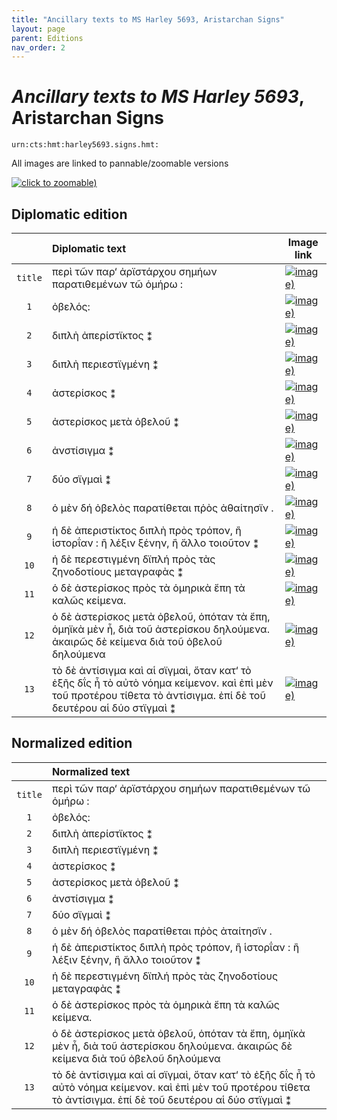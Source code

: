 ```yaml
---
title: "Ancillary texts to MS Harley 5693, Aristarchan Signs"
layout: page
parent: Editions
nav_order: 2
---
```




# *Ancillary texts to MS Harley 5693*, Aristarchan Signs



`urn:cts:hmt:harley5693.signs.hmt:`






All images are linked to pannable/zoomable versions

[![click to zoomable)](http://www.homermultitext.org/iipsrv?IIIF=/project/homer/pyramidal/deepzoom/citebl/harley5693imgs/v1/f002r.tif/full/200,/0/default.jpg)](http://www.homermultitext.org/ict2/?urn=urn:cite2:citebl:harley5693imgs.v1:f002r)



## Diplomatic edition

|  | Diplomatic text | Image link |
| :---: | :------  | --- |
| `title` | περὶ τῶν παρ‘ ἀρϊστάρχου σημήων παρατιθεμένων τῶ ὁμήρω : |[![image)](http://www.homermultitext.org/iipsrv?IIIF=/project/homer/pyramidal/deepzoom/citebl/harley5693imgs/v1/f002r.tif/pct:8.631,10.44,37.0,3.274/150,/0/default.jpg)](http://www.homermultitext.org/ict2/?urn=urn:cite2:citebl:harley5693imgs.v1:f002r@0.08631,0.1044,0.3700,0.03274) |
| `1` | ὀβελός: |[![image)](http://www.homermultitext.org/iipsrv?IIIF=/project/homer/pyramidal/deepzoom/citebl/harley5693imgs/v1/f002r.tif/pct:2.053,14.31,15.48,3.839/150,/0/default.jpg)](http://www.homermultitext.org/ict2/?urn=urn:cite2:citebl:harley5693imgs.v1:f002r@0.02053,0.1431,0.1548,0.03839) |
| `2` | διπλὴ ἀπερίστϊκτος ⁑ |[![image)](http://www.homermultitext.org/iipsrv?IIIF=/project/homer/pyramidal/deepzoom/citebl/harley5693imgs/v1/f002r.tif/pct:2.89,17.19,23.31,3.105/150,/0/default.jpg)](http://www.homermultitext.org/ict2/?urn=urn:cite2:citebl:harley5693imgs.v1:f002r@0.02890,0.1719,0.2331,0.03105) |
| `3` | διπλὴ περιεστϊγμένη ⁑ |[![image)](http://www.homermultitext.org/iipsrv?IIIF=/project/homer/pyramidal/deepzoom/citebl/harley5693imgs/v1/f002r.tif/pct:3.042,18.8,23.65,3.218/150,/0/default.jpg)](http://www.homermultitext.org/ict2/?urn=urn:cite2:citebl:harley5693imgs.v1:f002r@0.03042,0.1880,0.2365,0.03218) |
| `4` | ἀστερίσκος ⁑ |[![image)](http://www.homermultitext.org/iipsrv?IIIF=/project/homer/pyramidal/deepzoom/citebl/harley5693imgs/v1/f002r.tif/pct:3.878,21.28,15.21,2.597/150,/0/default.jpg)](http://www.homermultitext.org/ict2/?urn=urn:cite2:citebl:harley5693imgs.v1:f002r@0.03878,0.2128,0.1521,0.02597) |
| `5` | ἀστερίσκος μετὰ ὀβελοῦ ⁑ |[![image)](http://www.homermultitext.org/iipsrv?IIIF=/project/homer/pyramidal/deepzoom/citebl/harley5693imgs/v1/f002r.tif/pct:4.106,22.69,25.7,3.754/150,/0/default.jpg)](http://www.homermultitext.org/ict2/?urn=urn:cite2:citebl:harley5693imgs.v1:f002r@0.04106,0.2269,0.2570,0.03754) |
| `6` | ἀνστίσιγμα ⁑ |[![image)](http://www.homermultitext.org/iipsrv?IIIF=/project/homer/pyramidal/deepzoom/citebl/harley5693imgs/v1/f002r.tif/pct:4.449,25.46,16.88,2.907/150,/0/default.jpg)](http://www.homermultitext.org/ict2/?urn=urn:cite2:citebl:harley5693imgs.v1:f002r@0.04449,0.2546,0.1688,0.02907) |
| `7` | δύο σϊγμαὶ ⁑ |[![image)](http://www.homermultitext.org/iipsrv?IIIF=/project/homer/pyramidal/deepzoom/citebl/harley5693imgs/v1/f002r.tif/pct:4.487,27.32,16.5,2.992/150,/0/default.jpg)](http://www.homermultitext.org/ict2/?urn=urn:cite2:citebl:harley5693imgs.v1:f002r@0.04487,0.2732,0.1650,0.02992) |
| `8` | ὁ μὲν δή ὀβελὸς παρατίθεται πῥὸς ἀθαίτησϊν . |[![image)](http://www.homermultitext.org/iipsrv?IIIF=/project/homer/pyramidal/deepzoom/citebl/harley5693imgs/v1/f002r.tif/pct:4.259,29.04,38.21,3.415/150,/0/default.jpg)](http://www.homermultitext.org/ict2/?urn=urn:cite2:citebl:harley5693imgs.v1:f002r@0.04259,0.2904,0.3821,0.03415) |
| `9` | ἡ δὲ ἀπεριστίκτος διπλὴ πρὸς τρόπον, ἢ ἱστορΐαν : ἢ λέξιν ξένην, ἢ ἄλλο τοιοῦτον ⁑ |[![image)](http://www.homermultitext.org/iipsrv?IIIF=/project/homer/pyramidal/deepzoom/citebl/harley5693imgs/v1/f002r.tif/pct:4.715,31.36,63.35,3.472/150,/0/default.jpg)](http://www.homermultitext.org/ict2/?urn=urn:cite2:citebl:harley5693imgs.v1:f002r@0.04715,0.3136,0.6335,0.03472) |
| `10` | ἡ δὲ περεστιγμένη δϊπλή πρὸς τὰς ζηνοδοτίους μεταγραφὰς ⁑ |[![image)](http://www.homermultitext.org/iipsrv?IIIF=/project/homer/pyramidal/deepzoom/citebl/harley5693imgs/v1/f002r.tif/pct:4.981,33.67,53.54,3.246/150,/0/default.jpg)](http://www.homermultitext.org/ict2/?urn=urn:cite2:citebl:harley5693imgs.v1:f002r@0.04981,0.3367,0.5354,0.03246) |
| `11` | ὁ δὲ ἀστερίσκος πρὸς τὰ ὁμηρικὰ ἔπη τὰ καλῶς κείμενα. |[![image)](http://www.homermultitext.org/iipsrv?IIIF=/project/homer/pyramidal/deepzoom/citebl/harley5693imgs/v1/f002r.tif/pct:4.905,35.85,49.09,2.907/150,/0/default.jpg)](http://www.homermultitext.org/ict2/?urn=urn:cite2:citebl:harley5693imgs.v1:f002r@0.04905,0.3585,0.4909,0.02907) |
| `12` | ὁ δὲ ἀστερίσκος μετὰ ὀβελοῦ, ὁπόταν τὰ ἔπη, ὁμηϊκὰ μὲν ἦ, διὰ τοῦ ἀστερίσκου δηλούμενα. ἀκαιρῶς δὲ κείμενα διὰ τοῦ ὀβελοῦ δηλούμενα |[![image)](http://www.homermultitext.org/iipsrv?IIIF=/project/homer/pyramidal/deepzoom/citebl/harley5693imgs/v1/f002r.tif/pct:4.791,36.78,70.87,6.181/150,/0/default.jpg)](http://www.homermultitext.org/ict2/?urn=urn:cite2:citebl:harley5693imgs.v1:f002r@0.04791,0.3678,0.7087,0.06181) |
| `13` | τὸ δὲ ἀντίσιγμα καὶ αἱ σϊγμαὶ, ὅταν κατ‘ τὸ ἐξῆς δΐς ἦ τὸ αὐτὸ νόημα κείμενον. καὶ ἐπὶ μὲν τοῦ προτέρου τίθετα τὸ ἀντίσιγμα. ἐπί δὲ τοῦ δευτέρου αἱ δύο στϊγμαὶ ⁑ |[![image)](http://www.homermultitext.org/iipsrv?IIIF=/project/homer/pyramidal/deepzoom/citebl/harley5693imgs/v1/f002r.tif/pct:4.525,41.69,68.33,5.786/150,/0/default.jpg)](http://www.homermultitext.org/ict2/?urn=urn:cite2:citebl:harley5693imgs.v1:f002r@0.04525,0.4169,0.6833,0.05786) |

## Normalized edition

|  | Normalized text  |
| :---: | :------ |
| `title` | περὶ τῶν παρ‘ ἀρϊστάρχου σημήων παρατιθεμένων τῶ ὁμήρω : |
| `1` | ὀβελός: |
| `2` | διπλὴ ἀπερίστϊκτος ⁑ |
| `3` | διπλὴ περιεστϊγμένη ⁑ |
| `4` | ἀστερίσκος ⁑ |
| `5` | ἀστερίσκος μετὰ ὀβελοῦ ⁑ |
| `6` | ἀνστίσιγμα ⁑ |
| `7` | δύο σϊγμαὶ ⁑ |
| `8` | ὁ μὲν δή ὀβελὸς παρατίθεται πῥὸς ἀταίτησϊν . |
| `9` | ἡ δὲ ἀπεριστίκτος διπλὴ πρὸς τρόπον, ἢ ἱστορΐαν : ἢ λέξιν ξένην, ἢ ἄλλο τοιοῦτον ⁑ |
| `10` | ἡ δὲ περεστιγμένη δϊπλή πρὸς τὰς ζηνοδοτίους μεταγραφὰς ⁑ |
| `11` | ὁ δὲ ἀστερίσκος πρὸς τὰ ὁμηρικὰ ἔπη τὰ καλῶς κείμενα. |
| `12` | ὁ δὲ ἀστερίσκος μετὰ ὀβελοῦ, ὁπόταν τὰ ἔπη, ὁμηϊκὰ μὲν ἦ, διὰ τοῦ ἀστερίσκου δηλούμενα. ἀκαιρῶς δὲ κείμενα διὰ τοῦ ὀβελοῦ δηλούμενα |
| `13` | τὸ δὲ ἀντίσιγμα καὶ αἱ σϊγμαὶ, ὅταν κατ‘ τὸ ἐξῆς δΐς ἦ τὸ αὐτὸ νόημα κείμενον. καὶ ἐπὶ μὲν τοῦ προτέρου τίθετα τὸ ἀντίσιγμα. ἐπί δὲ τοῦ δευτέρου αἱ δύο στϊγμαὶ ⁑ |